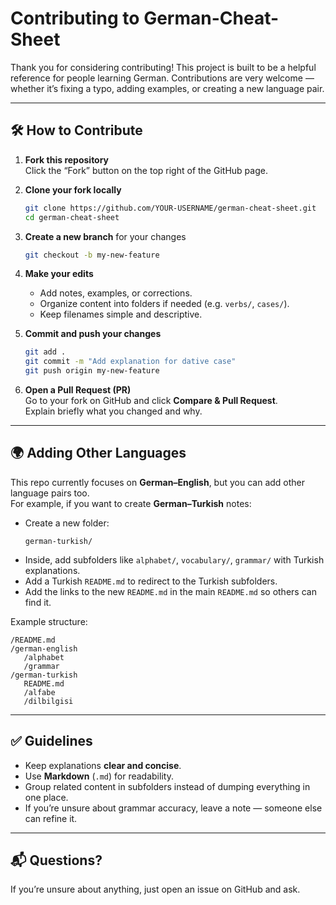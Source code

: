 # Contributing to German-Cheat-Sheet

Thank you for considering contributing! This project is built to be a helpful reference for people learning German. Contributions are very welcome — whether it’s fixing a typo, adding examples, or creating a new language pair.

---

## 🛠 How to Contribute

1. **Fork this repository**  
   Click the “Fork” button on the top right of the GitHub page.

2. **Clone your fork locally**  
   ```bash
   git clone https://github.com/YOUR-USERNAME/german-cheat-sheet.git
   cd german-cheat-sheet
   ```

3. **Create a new branch** for your changes  
   ```bash
   git checkout -b my-new-feature
   ```

4. **Make your edits**  
   - Add notes, examples, or corrections.  
   - Organize content into folders if needed (e.g. `verbs/`, `cases/`).  
   - Keep filenames simple and descriptive.  

5. **Commit and push your changes**  
   ```bash
   git add .
   git commit -m "Add explanation for dative case"
   git push origin my-new-feature
   ```

6. **Open a Pull Request (PR)**  
   Go to your fork on GitHub and click **Compare & Pull Request**.  
   Explain briefly what you changed and why.  

---

## 🌍 Adding Other Languages

This repo currently focuses on **German–English**, but you can add other language pairs too.  
For example, if you want to create **German–Turkish** notes:

- Create a new folder:  
  ```
  german-turkish/
  ```
- Inside, add subfolders like `alphabet/`, `vocabulary/`, `grammar/` with Turkish explanations. 
- Add a Turkish `README.md` to redirect to the Turkish subfolders.
- Add the links to the new `README.md` in the main `README.md` so others can find it.

Example structure:
```
/README.md
/german-english
   /alphabet
   /grammar
/german-turkish
   README.md
   /alfabe
   /dilbilgisi
```

---

## ✅ Guidelines

- Keep explanations **clear and concise**.  
- Use **Markdown** (`.md`) for readability.  
- Group related content in subfolders instead of dumping everything in one place.  
- If you’re unsure about grammar accuracy, leave a note — someone else can refine it.  

---

## 📬 Questions?

If you’re unsure about anything, just open an issue on GitHub and ask.  
